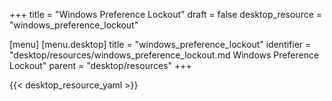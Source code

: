 +++
title = "Windows Preference Lockout"
draft = false
desktop_resource = "windows_preference_lockout"

[menu]
  [menu.desktop]
    title = "windows_preference_lockout"
    identifier = "desktop/resources/windows_preference_lockout.md Windows Preference Lockout"
    parent = "desktop/resources"
+++

{{< desktop_resource_yaml >}}
